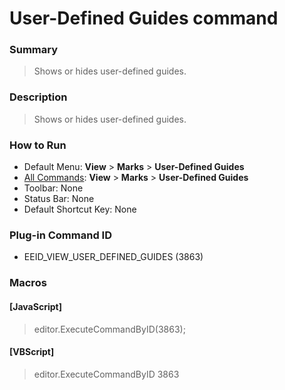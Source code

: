 # User-Defined Guides command

### Summary

> Shows or hides user-defined guides.

### Description

> Shows or hides user-defined guides.

### How to Run

- Default Menu: **View** \> **Marks** \> **User-Defined Guides**
- [All Commands](../tools/all_commands): **View** \> **Marks** \> **User-Defined Guides**
- Toolbar: None
- Status Bar: None
- Default Shortcut Key: None

### Plug-in Command ID

- EEID\_VIEW\_USER\_DEFINED\_GUIDES (3863)

### Macros

#### \[JavaScript\]

> editor.ExecuteCommandByID(3863);

#### \[VBScript\]

> editor.ExecuteCommandByID 3863
